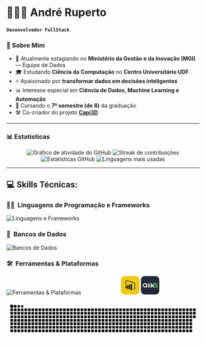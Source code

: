 # 👨🏻‍💻 André Ruperto

**`Desenvolvedor FullStack`**

### 🧠 Sobre Mim

- 🔭 Atualmente estagiando no **Ministério da Gestão e da Inovação (MGI)** — Equipe de Dados  
- 🎓 Estudando **Ciência da Computação** no **Centro Universitário UDF**  
- ⚡ Apaixonado por **transformar dados em decisões inteligentes**  
- 📊 Interesse especial em **Ciência de Dados, Machine Learning e Automação**  
- 🧩 Cursando o **7º semestre (de 8)** da graduação  
- 🛠️ Co-criador do projeto [**Capi3D**](https://capi3d.com.br/)

---

### 📊 Estatísticas

<div align="center">
  <img src="https://github-readme-activity-graph.vercel.app/graph?username=AndreRuperto&theme=merko" alt="Gráfico de atividade do GitHub" />
  <img height="200px" src="https://streak-stats.demolab.com?user=AndreRuperto&theme=merko" alt="Streak de contribuições" />
  <img src="https://github-readme-stats.vercel.app/api?username=AndreRuperto&show_icons=true&include_all_commits=true&count_private=true&theme=merko&rank_icon=github&border_radius=10" height="150" alt="Estatísticas GitHub" />
  <img src="https://github-readme-stats.vercel.app/api/top-langs?username=AndreRuperto&locale=en&hide_title=false&layout=compact&card_width=320&langs_count=5&theme=merko&border_radius=10" height="150" alt="Linguagens mais usadas" />

</div>

---

## 💻 Skills Técnicas:

### 🧑‍💻 &nbsp;Linguagens de Programação e Frameworks
![Linguagens e Frameworks](https://skillicons.dev/icons?i=py,nodejs,js,html,css,fastapi,sklearn)

### 💾 &nbsp;Bancos de Dados
![Bancos de Dados](https://skillicons.dev/icons?i=postgres,mysql,sqlite)

### 🛠️ &nbsp;Ferramentas & Plataformas
![Ferramentas & Plataformas](https://skillicons.dev/icons?i=git,github,docker,postman,vscode,figma,vercel)
<img src="./assets/icons/powerbi.png" alt="Power BI" style="margin-left: 100px;"/>
<img src="./assets/icons/qlik.png" alt="Qlik" style="margin-left: 100x;"/>

<div align="center">
  <img src="https://raw.githubusercontent.com/AndreRuperto/AndreRuperto/output/github-contribution-grid-snake-random.svg" alt="Snake animation" />
</div>